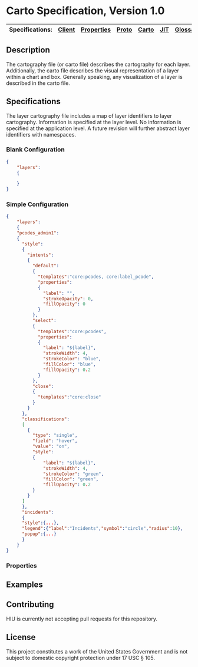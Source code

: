 Carto Specification, Version 1.0
================

| Specifications: | [Client](https://github.com/state-hiu/cybergis-client-spec/blob/master/1.0/README.md) | [Properties](https://github.com/state-hiu/cybergis-client-spec/blob/master/1.0/cybergis-client-spec-properties-1.0.md) | [Proto](https://github.com/state-hiu/cybergis-client-spec/blob/master/1.0/cybergis-client-spec-proto-1.0.md) | [Carto](https://github.com/state-hiu/cybergis-client-spec/blob/master/1.0/cybergis-client-spec-carto-1.0.md) | [JIT](https://github.com/state-hiu/cybergis-client-spec/blob/master/1.0/cybergis-client-spec-jit-1.0.md) | [Glossaries](https://github.com/state-hiu/cybergis-client-spec/blob/master/1.0/cybergis-client-spec-glossary-1.0.md) | [Bookmarks](https://github.com/state-hiu/cybergis-client-spec/blob/master/1.0/cybergis-client-spec-bookmarks-1.0.md) |
| ---- |  ---- |  ---- |  ---- |  ---- |  ---- |   ---- |   ---- |

## Description

The cartography file (or carto file) describes the cartography for each layer. Additionally, the carto file describes the visual representation of a layer within a chart and box. Generally speaking, any visualization of a layer is described in the carto file.

## Specifications

The layer cartography file includes a map of layer identifiers to layer cartography.  Information is specified at the layer level.  No information is specified at the application level.  A future revision will further abstract layer identifiers with namespaces.

### Blank Configuration

```JSON
{
	"layers":
	{
	
	}
}
```

### Simple Configuration

```JSON
{
	"layers":
	{
    "pcodes_admin1":
    {
      "style":
      {
        "intents":
        {
          "default":
          {
            "templates":"core:pcodes, core:label_pcode",
            "properties":
            {
              "label": "",
              "strokeOpacity": 0,
              "fillOpacity": 0
            }
          },
          "select":
          {
            "templates":"core:pcodes",
            "properties":
            {
              "label": "${label}",
              "strokeWidth": 4,
              "strokeColor": "blue",
              "fillColor": "blue",
              "fillOpacity": 0.2
            }
          },
          "close":
          {
            "templates":"core:close"
          }
        }
      },
      "classifications":
      [
        {
          "type": "single",
          "field": "hover",
          "value": "on",
          "style":
          {
              "label": "${label}",
              "strokeWidth": 4,
              "strokeColor": "green",
              "fillColor": "green",
              "fillOpacity": 0.2
          }
        }
      ]
	  },
	  "incidents":
	  {
      "style":{...},
      "legend":{"label":"Incidents","symbol":"circle","radius":10},
      "popup":{...}
	  }
	}
}
```


### Properties

## Examples

## Contributing

HIU is currently not accepting pull requests for this repository.

## License
This project constitutes a work of the United States Government and is not subject to domestic copyright protection under 17 USC § 105.

